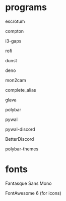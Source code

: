 # programs
escrotum

compton

i3-gaps

rofi

dunst

deno

mon2cam

complete_alias

glava

polybar

pywal

pywal-discord

BetterDiscord

polybar-themes

# fonts

Fantasque Sans Mono

FontAwesome 6 (for icons)

